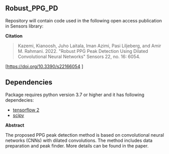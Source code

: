 ## Robust_PPG_PD

Repository will contain code used in the following open access publication in Sensors library:

**Citation**

> Kazemi, Kianoosh, Juho Laitala, Iman Azimi, Pasi Liljeberg, and Amir M. Rahmani. 2022. "Robust PPG Peak Detection Using Dilated Convolutional Neural Networks" Sensors 22, no. 16: 6054. 

[https://doi.org/10.3390/s22166054
]



## Dependencies

Package requires python version 3.7 or higher and it has following dependecies:

* [tensorflow 2](https://www.tensorflow.org/)
* [scipy](https://www.scipy.org/)

**Abstract**

The proposed PPG peak detection method is based on convolutional neural networks (CNNs) with dilated convolutions. The method includes data preparation and peak finder.
 More details can be found in the paper.
